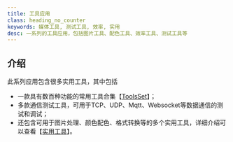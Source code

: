 ```yaml
---
title: 工具应用
class: heading_no_counter
keywords: 媒体工具, 测试工具, 效率, 实用
desc: 一系列的工具应用，包括图片工具、配色工具、效率工具、测试工具等
---
```


## 介绍

此系列应用包含很多实用工具，其中包括
* 一款具有数百种功能的常用工具合集【[ToolsSet](./ToolsSet.md)】；
* 多款通信测试工具，可用于TCP、UDP、Mqtt、Websocket等数据通信的测试和调试；
* 还包含可用于图片处理、颜色配色、格式转换等的多个实用工具，详细介绍可以查看【[实用工具](./UsefulTools.md)】。
